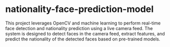 # nationality-face-prediction-model
This project leverages OpenCV and machine learning to perform real-time face detection and nationality prediction using a live camera feed. The system is designed to detect faces in the camera feed, extract features, and predict the nationality of the detected faces based on pre-trained models.
